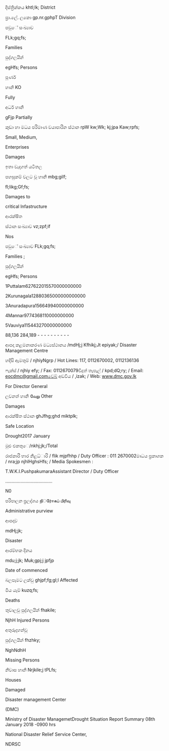 දිස්ත්‍රික්කය khtl;lk; District

ප්‍රා.ලේ. ලකො gp.nr.gphpT Division

පවුේ සංඛ්‍යාව

FLk;gq;fs;

Families

පුද්ගලයින්

egHfs; Persons

පූර්ණ

හානි KO

Fully

අර්ධ හානි

gFjp Partially

කුඩා හා මධය පරිමාණ වයාපාරින ස්ථාන rpW kw;Wk; kj;jpa Kaw;rpfs;

Small, Medium,

Enterprises

Damages

ඉතා වැදගත් යටිතල

පහසුකම් වලට වූ හානි mbg;gilf;

fl;likg;Gf;fs;

Damages to

critical Infastructure

ආරක්ෂිත

ස්ථාන සංඛ්‍යාව vz;zpf;if

Nos

පවුේ සංඛ්‍යාව FLk;gq;fs;

Families ;

පුද්ගලයින්

egHfs; Persons

1Puttalam627622015570000000000

2Kurunagala12880365000000000000

3Anuradapura156649940000000000

4Mannar9774368110000000000

5Vauviya115443270000000000

88,136 284,189 - - - - - - - - - -

ආපදා කළමනාකරණ මධ්‍යස්ථානය /mdHj;j Kfhikj;Jt epiyak;/ Disaster Management Centre

හදිසි ඇමතුම් / njhiyNgrp / Hot Lines: 117, 0112670002, 0112136136

ෆැක්ස් / njhiy efy; / Fax: 0112670079විදුත් තැපැල් / kpd;dQ;ry; / Email: eocdmc@gmail.comවෙබ් අඩවිය / ,izak; / Web: www.dmc.gov.lk

For Director General

ලවනත් හානි வே​று Other

Damages

ආරක්ෂිත ස්ථාන ghJfhg;ghd miktplk;

Safe Location

Drought2017 January

මුළු එකතුෙ/nkhj;jk;/Total

රාජකාරි භාර නිළධ්‍ාරි / flik mjpfhhp / Duty Officer : 011 2670002මාධය ප්‍රකාශක / nra;jp njhlHghsHfs; / Media Spokesmen :

T.W.K.I.PushpakumaraAssistant Director / Duty Officer

……………………………….

N0

පරිපාලන ප්‍රලද්ශය நிர்ோகப் பிரிவு

Administrative purview

ආපදාව

mdHj;jk;

Disaster

ආරම්භක දිනය

mdu;j;jk; Muk;gpj;j jpfjp

Date of commenced

බලපෑමට ලක්වු ghjpf;fg;gl;l Affected

මිය යෑම් kuzq;fs;

Deaths

තුවාලවු පුද්ගලයින් fhakile;

NjhH Injured Persons

අතුරුදහන්වූ

පුද්ගලයින් fhzhky;

NghNdhH

Missing Persons

නිවාස හානි Nrjkile;j tPLfs;

Houses

Damaged

Disaster management Center

(DMC)

Ministry of Disaster ManagemetDrought Situation Report Summary 08th January 2018 -0900 hrs

National Disaster Relief Service Center,

NDRSC